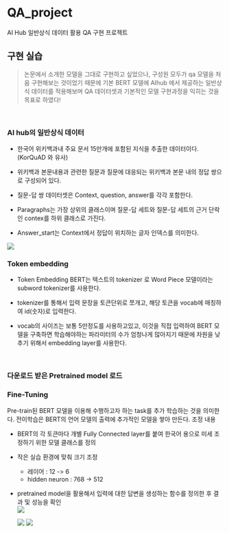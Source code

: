 # QA_project
AI Hub 일반상식 데이터 활용 QA 구현 프로젝트

## 구현 실습

> 논문에서 소개한 모델을 그대로 구현하고 싶었으나, 구성원 모두가 qa 모델을 처음 구현해보는 것이었기 때문에 기본 BERT 모델에 AIhub 에서 제공하는 일반상식 데이터를 적용해보며 QA 데이터셋과 기본적인 모델 구현과정을 익히는 것을 목표로 하였다!
  
 <BR> 

### AI hub의 일반상식 데이터
   - 한국어 위키백과내 주요 문서 15만개에 포함된 지식을 추출한 데이터이다. (KorQuAD 와 유사)
- 위키백과 본문내용과 관련한 질문과 질문에 대응되는 위키백과 본문 내의 정답 쌍으로 구성되어 있다.
- 질문-답 쌍 데이터셋은 Context, question, answer를 각각 포함한다.
- Paragraphs는 가장 상위의 클래스이며 질문-답 세트와 질문-답 세트의 근거 단락인 contex를 하위 클래스로 가진다.

- Answer_start는 Context에서 정답이 위치하는 글자 인덱스를 의미한다.
   
 ![](https://velog.velcdn.com/images/hyeda/post/5d98e432-87d7-4243-8bdd-52c70ec55913/image.png)

   
###     Token embedding
- Token Embedding BERT는 텍스트의 tokenizer 로 Word Piece 모델이라는 subword tokenizer를 사용한다.
   
- tokenizer를 통해서 입력 문장을 토큰단위로 쪼개고, 해당 토큰을 vocab에 매칭하여 id(숫자)로 입력한다.
   
- vocab의 사이즈는 보통 5만정도를 사용하고있고, 이것을 직접 입력하여 BERT 모델을 구축하면 학습해야하는 파라미터의 수가 엄청나게 많아지기 때문에 차원을 낮추기 위해서 embedding layer를 사용한다.
 <BR> 
   
### 다운로드 받은 Pretrained model 로드
### Fine-Tuning
 Pre-train된 BERT 모델을 이용해 수행하고자 하는 task를 추가 학습하는 것을 의미한다. 전이학습은 BERT의 언어 모델의 출력에 추가적인 모델을 쌓아 만든다.
조정 내용
-  BERT의 각 토큰마다 개별 Fully Connected layer를 붙여 한국어 용으로 미세 조정하기 위한 모델 클래스를 정의
- 작은 실습 환경에 맞춰 크기 조정
   -	레이어 : 12 -> 6
   - hidden neuron : 768 -> 512

- pretrained model을 활용해서 입력에 대한 답변을 생성하는 함수를 정의한 후 결과 및 성능을 확인  
 ![](https://velog.velcdn.com/images/hyeda/post/629ef8c8-19ae-44d8-b096-5ba3b1ed1487/image.png)

   ![](https://velog.velcdn.com/images/hyeda/post/277f9d87-0db5-4e04-bc4a-8a7777b73d59/image.png)
![](https://velog.velcdn.com/images/hyeda/post/e7302d95-67f5-4a01-bfc1-2bc88b5a89e4/image.png)
 <BR> 
